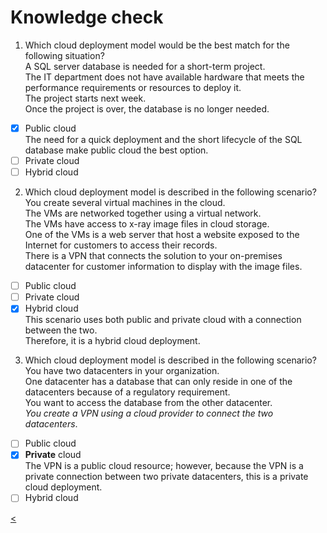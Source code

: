 # Knowledge check

1. Which cloud deployment model would be the best match for the following situation? \
  A SQL server database is needed for a short-term project. \
  The IT department does not have available hardware that meets the performance requirements or resources to deploy it. \
  The project starts next week. \
  Once the project is over, the database is no longer needed.
  - [X] Public cloud  
  The need for a quick deployment and the short lifecycle of the SQL database make public cloud the best option.
  - [ ] Private cloud
  - [ ] Hybrid cloud  
2. Which cloud deployment model is described in the following scenario? \
You create several virtual machines in the cloud. \
The VMs are networked together using a virtual network. \
The VMs have access to x-ray image files in cloud storage. \
One of the VMs is a web server that host a website exposed to the Internet for customers to access their records. \
There is a VPN that connects the solution to your on-premises datacenter for customer information to display with the image files.
- [ ] Public cloud
- [ ] Private cloud
- [X] Hybrid cloud  
This scenario uses both public and private cloud with a connection between the two.  
Therefore, it is a hybrid cloud deployment.  
3. Which cloud deployment model is described in the following scenario? \
You have two datacenters in your organization.\
One datacenter has a database that can only reside in one of the datacenters because of a regulatory requirement.\
You want to access the database from the other datacenter.\
_You create a VPN using a cloud provider to connect the two datacenters_.
- [ ] Public cloud
- [X] **Private** cloud  
The VPN is a public cloud resource; however, because the VPN is a private connection between two private datacenters, this is a private cloud deployment.
- [ ] Hybrid cloud  

[<](./1-lp-az-900.md)